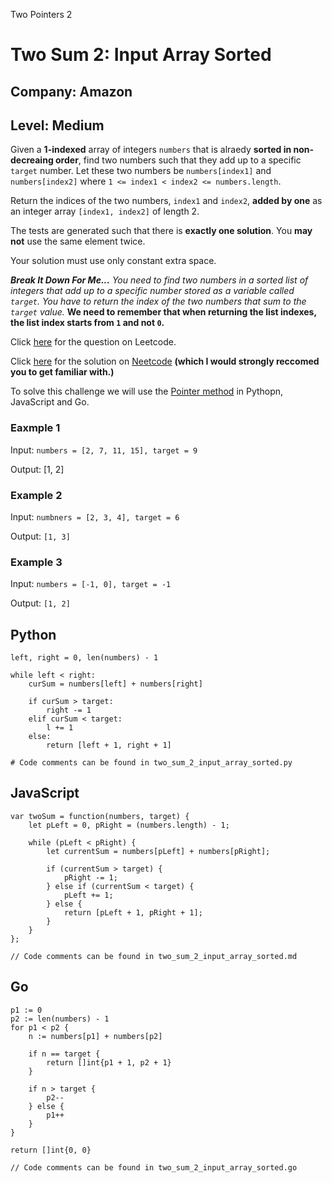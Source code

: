 Two Pointers 2
# Two Sum 2: Input Array Sorted
## Company: Amazon
## Level: Medium

Given a **1-indexed** array of integers `numbers` that is alraedy **sorted in non-decreaing order**, find two numbers such that they add up to a specific `target` number.
Let these two numbers be `numbers[index1]` and `numbers[index2]` where `1 <= index1 < index2 <= numbers.length`.

Return the indices of the two numbers, `index1` and `index2`, **added by one** as an integer array `[index1, index2]` of length 2.

The tests are generated such that there is **exactly one solution**.
You **may not** use the same element twice.

Your solution must use only constant extra space.

***Break It Down For Me...***
*You need to find two numbers in a sorted list of integers that add up to a specific number stored as a variable called `target`.*
*You have to return the index of the two numbers that sum to the `target` value.*
**We need to remember that when returning the list indexes, the list index starts from `1` and not `0`.**

Click [here](https://leetcode.com/problems/two-sum-ii-input-array-is-sorted/description/) for the question on Leetcode.

Click [here](https://www.youtube.com/watch?v=cQ1Oz4ckceM) for the solution on [Neetcode](https://neetcode.io/) **(which I would strongly reccomed you to get familiar with.)**

To solve this challenge we will use the [Pointer method](https://www.studysmarter.co.uk/explanations/computer-science/computer-programming/pointers-and-arrays/#:~:text=C%20programming%20language%3F-,A%20pointer%20is%20a%20variable%20that%20stores%20the%20memory%20address,the%20efficiency%20of%20certain%20algorithms.) in Pythopn, JavaScript and Go.


### Eaxmple 1
Input: `numbers = [2, 7, 11, 15], target = 9`

Output: [1, 2]

### Example 2
Input: `numbners = [2, 3, 4], target = 6`

Output: `[1, 3]`

### Example 3
Input: `numbers = [-1, 0], target = -1`

Output: `[1, 2]`


## Python
```
left, right = 0, len(numbers) - 1

while left < right:
    curSum = numbers[left] + numbers[right]

    if curSum > target:
        right -= 1
    elif curSum < target:
        l += 1
    else:
        return [left + 1, right + 1]

# Code comments can be found in two_sum_2_input_array_sorted.py
```

## JavaScript
```
var twoSum = function(numbers, target) {
    let pLeft = 0, pRight = (numbers.length) - 1;
    
    while (pLeft < pRight) {
        let currentSum = numbers[pLeft] + numbers[pRight];
        
        if (currentSum > target) {
            pRight -= 1;
        } else if (currentSum < target) {
            pLeft += 1;
        } else {
            return [pLeft + 1, pRight + 1];
        }
    }
};

// Code comments can be found in two_sum_2_input_array_sorted.md

```

## Go
```
p1 := 0
p2 := len(numbers) - 1
for p1 < p2 {
    n := numbers[p1] + numbers[p2]

    if n == target {
        return []int{p1 + 1, p2 + 1}
    }

    if n > target {
        p2--
    } else { 
        p1++
    }
}

return []int{0, 0}

// Code comments can be found in two_sum_2_input_array_sorted.go
```